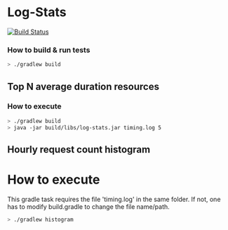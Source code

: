 # Log-Stats

[![Build Status](https://travis-ci.org/LarsEckart/log-stats.svg?branch=master)](https://travis-ci.org/LarsEckart/log-stats)

### How to build & run tests

```bash
> ./gradlew build
```

## Top N average duration resources

### How to execute

```bash
> ./gradlew build 
> java -jar build/libs/log-stats.jar timing.log 5
```

## Hourly request count histogram

# How to execute

This gradle task requires the file 'timing.log' in the same folder.
If not, one has to modify build.gradle to change the file name/path.

```bash
> ./gradlew histogram
```
